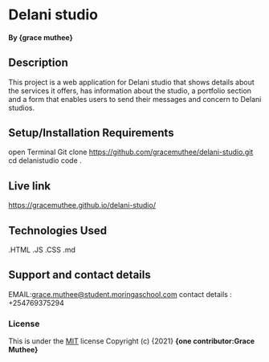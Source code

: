 # Delani studio

#### By **{grace muthee}**
## Description
This project is a web application for Delani studio that shows details about the services it offers, has information about the studio, a portfolio section and a form that enables users to send their messages and concern to Delani studios.
## Setup/Installation Requirements
open Terminal
Git clone https://github.com/gracemuthee/delani-studio.git
cd delanistudio
code . 
## Live link
https://gracemuthee.github.io/delani-studio/

## Technologies Used
.HTML
.JS
.CSS
.md

## Support and contact details
 EMAIL:grace.muthee@student.moringaschool.com
 contact details : +254769375294
### License
This is under the [MIT](LICENSE) license
Copyright (c) {2021} **{one contributor:Grace Muthee}**